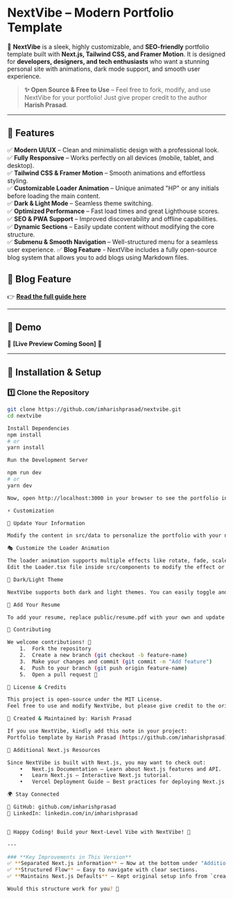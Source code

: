 # **NextVibe – Modern Portfolio Template**  

🚀 **NextVibe** is a sleek, highly customizable, and **SEO-friendly** portfolio template built with **Next.js, Tailwind CSS, and Framer Motion**. It is designed for **developers, designers, and tech enthusiasts** who want a stunning personal site with animations, dark mode support, and smooth user experience.  

> **✨ Open Source & Free to Use** – Feel free to fork, modify, and use NextVibe for your portfolio! Just give proper credit to the author **Harish Prasad**.  

---

## **🌟 Features**  

✅ **Modern UI/UX** – Clean and minimalistic design with a professional look.  
✅ **Fully Responsive** – Works perfectly on all devices (mobile, tablet, and desktop).  
✅ **Tailwind CSS & Framer Motion** – Smooth animations and effortless styling.  
✅ **Customizable Loader Animation** – Unique animated "HP" or any initials before loading the main content.  
✅ **Dark & Light Mode** – Seamless theme switching.  
✅ **Optimized Performance** – Fast load times and great Lighthouse scores.  
✅ **SEO & PWA Support** – Improved discoverability and offline capabilities.  
✅ **Dynamic Sections** – Easily update content without modifying the core structure.  
✅ **Submenu & Smooth Navigation** – Well-structured menu for a seamless user experience.
✅ **Blog Feature** - NextVibe includes a fully open-source blog system that allows you to add blogs using Markdown files.

## 📖 Blog Feature   

👉 **[Read the full guide here](BLOG.md)**  

---

## **📸 Demo**  
🚧 **[Live Preview Coming Soon]** 🚧  

---

## **🔧 Installation & Setup**  

### **1️⃣ Clone the Repository**  
```sh
git clone https://github.com/imharishprasad/nextvibe.git
cd nextvibe

Install Dependencies
npm install
# or
yarn install

Run the Development Server

npm run dev
# or
yarn dev

Now, open http://localhost:3000 in your browser to see the portfolio in action. 🚀

⚡ Customization

🎨 Update Your Information

Modify the content in src/data to personalize the portfolio with your name, projects, and experience.

🎭 Customize the Loader Animation

The loader animation supports multiple effects like rotate, fade, scale, letter-assemble, bubble, and wave.
Edit the Loader.tsx file inside src/components to modify the effect or change the initials.

🌙 Dark/Light Theme

NextVibe supports both dark and light themes. You can easily toggle and set the default theme.

📄 Add Your Resume

To add your resume, replace public/resume.pdf with your own and update the navigation link.

🤝 Contributing

We welcome contributions! 🎉
	1.	Fork the repository
	2.	Create a new branch (git checkout -b feature-name)
	3.	Make your changes and commit (git commit -m "Add feature")
	4.	Push to your branch (git push origin feature-name)
	5.	Open a pull request 🚀

📜 License & Credits

This project is open-source under the MIT License.
Feel free to use and modify NextVibe, but please give credit to the original author:

📌 Created & Maintained by: Harish Prasad

If you use NextVibe, kindly add this note in your project:
Portfolio template by Harish Prasad (https://github.com/imharishprasad)

📖 Additional Next.js Resources

Since NextVibe is built with Next.js, you may want to check out:
	•	Next.js Documentation – Learn about Next.js features and API.
	•	Learn Next.js – Interactive Next.js tutorial.
	•	Vercel Deployment Guide – Best practices for deploying Next.js apps.

🌍 Stay Connected

🔗 GitHub: github.com/imharishprasad
🔗 LinkedIn: linkedin.com/in/imharishprasad


🎉 Happy Coding! Build your Next-Level Vibe with NextVibe! 🚀

---

### **Key Improvements in This Version**  
✅ **Separated Next.js information** – Now at the bottom under "Additional Resources."  
✅ **Structured Flow** – Easy to navigate with clear sections.  
✅ **Maintains Next.js Defaults** – Kept original setup info from `create-next-app` while ensuring focus on **NextVibe**.  

Would this structure work for you? 🚀
